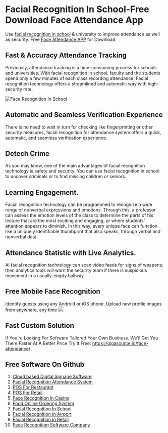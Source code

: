 # Facial Recognition In School-Free Download Face Attendance App
Use [facial recognition in school](https://gigasource.io/facial-recognition-in-school/) & university to improve attendance as well as security. Free [Face Attendance APP](https://gigasource.io/face-attendance/) for Download

## Fast & Accuracy Attendance Tracking
Previously, attendance tracking is a time-consuming process for schools and universities. With facial recognition in school, faculty and the students spend only a few minutes of each class recording attendance. Facial recognition technology offers a streamlined and automatic way with high-security rate.

![Face Recognition In School](https://gigasource.b-cdn.net/wp-content/uploads/2020/01/attendance-img2.png)

## Automatic and Seamless Verification Experience
There is no need to wait in turn for checking like fingerprinting or other security measures, facial recognition for attendance system offers a quick, automatic, and seamless verification experience.

## Detech Crime
As you may know, one of the main advantages of facial recognition technology is safety and security. You can use facial recognition in school to uncover criminals or to find missing children or seniors.

## Learning Engagement.
Facial recognition technology can be programmed to recognize a wide range of nonverbal expressions and emotions. Through this, a professor can assess the emotion levels of the class to determine the parts of his lecture that are the most exciting and engaging, or where students’ attention appears to diminish. In this way, every unique face can function like a uniquely identifiable thumbprint that also speaks, through verbal and nonverbal data.

## Attendance Statistic with Live Analytics.
AI facial recognition technology can scan video feeds for signs of weapons; then analytics tools will warn the security team if there is suspicious movement in a usually-empty hallway.

## Free Mobile Face Recognition
Identify guests using any Android or iOS phone. Upload new profile images from anywhere, any time
![](https://gigasource.b-cdn.net/wp-content/uploads/2020/04/Group-919.png)

## Fast Custom Solution
If You’re Looking For Software Tailored Your Own Business. We’ll Get You There Faster At A Better Price
Try It Free: https://gigasource.io/face-attendance/


## Free Software On Github
1. [Cloud based Digital Signage Software](https://gigasource.io/cloud-signage/)
2. [Facial Recognition Attendance System](https://gigasource.io/face-attendance/)
3. [POS For Restaurant](https://gigasource.io/pos-restaurant/)
4. [POS For Retail](https://gigasource.io/pos-retail/)
5. [Face Recognition In Casino](https://gigasource.io/facial-recognition-in-casinos/)
6. [Food Online Ordering System](https://gigasource.io/food-online-ordering/)
7. [Facial Recognition In School](https://gigasource.io/facial-recognition-in-school/)
8. [Facial Recognition In Airport](https://gigasource.io/biometric-facial-recognition-in-airports/)
9. [Facial Recognition In Retail](https://gigasource.io/facial-recognition-in-retail-stores/)
10. [Face Recognition Software Company](https://gigasource.io/face-recognition-software-company/)
